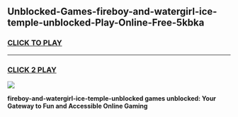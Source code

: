 
## Unblocked-Games-fireboy-and-watergirl-ice-temple-unblocked-Play-Online-Free-5kbka
<h3>
<a href="https://premium76.site?title=fireboy-and-watergirl-ice-temple-unblocked&ref=26A">CLICK TO PLAY</a></h3>
<hr>

<h3>
<a href="https://premium76.site?title=fireboy-and-watergirl-ice-temple-unblocked&ref=26A">CLICK 2 PLAY</a>
  
</h3>

<a href="https://premium76.site?title=fireboy-and-watergirl-ice-temple-unblocked&ref=26A"><img src="https://clearcache.store/games.png"></a>


**fireboy-and-watergirl-ice-temple-unblocked games unblocked: Your Gateway to Fun and Accessible Online Gaming**
